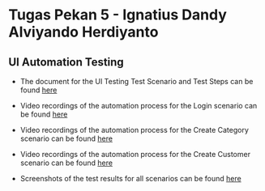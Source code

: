 # Tugas Pekan 5 - Ignatius Dandy Alviyando Herdiyanto

## UI Automation Testing

- The document for the UI Testing Test Scenario and Test Steps can be found [here](https://docs.google.com/spreadsheets/d/1Mn4XBHEthCZN4H7Nnc_JR0llv0vIp_G1mDUORDJbz8s/edit?usp=sharing)

- Video recordings of the automation process for the Login scenario can be found [here](https://drive.google.com/file/d/1ism8LP10pSzyUVu7jjIT0nTzGFduUkUA/view?usp=sharing)

- Video recordings of the automation process for the Create Category scenario can be found [here](https://drive.google.com/file/d/1lRJtBlrYkkCmnwj4mzhyb3CQl7HE8ofj/view?usp=sharing)

- Video recordings of the automation process for the Create Customer scenario can be found [here](https://drive.google.com/file/d/1atvlTzbFH6QRgO7NFT91vhBk1DIn6-Lj/view?usp=sharing)

- Screenshots of the test results for all scenarios can be found [here](https://drive.google.com/drive/folders/1i7KKFU_hm2QR3LKQLaVowoR1_fF2lycm?usp=sharing)